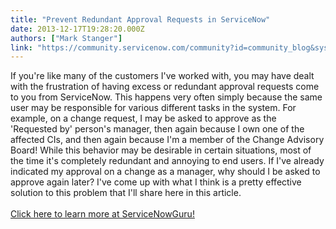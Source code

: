 ```yaml
---
title: "Prevent Redundant Approval Requests in ServiceNow"
date: 2013-12-17T19:28:20.000Z
authors: ["Mark Stanger"]
link: "https://community.servicenow.com/community?id=community_blog&sys_id=6bad66a9dbd0dbc01dcaf3231f9619d9"
---
```

<p>If you're like many of the customers I've worked with, you may have dealt with the frustration of having excess or redundant approval requests come to you from ServiceNow. This happens very often simply because the same user may be responsible for various different tasks in the system. For example, on a change request, I may be asked to approve as the 'Requested by' person's manager, then again because I own one of the affected CIs, and then again because I'm a member of the Change Advisory Board! While this behavior may be desirable in certain situations, most of the time it's completely redundant and annoying to end users. If I've already indicated my approval on a change as a manager, why should I be asked to approve again later? I've come up with what I think is a pretty effective solution to this problem that I'll share here in this article.<br /><br /><a title="w.servicenowguru.com/scripting/business-rules-scripting/prevent-redundant-approval-requests-servicenow/" href="http://www.servicenowguru.com/scripting/business-rules-scripting/prevent-redundant-approval-requests-servicenow/" target="_blank">Click here to learn more at ServiceNowGuru!</a><br /><!--break--></p>